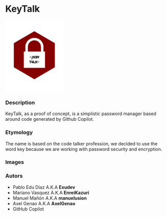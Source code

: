 # KeyTalk

![KeyTalk Logo](Idle/newlogo.png)


### Description
KeyTalk, as a proof of concept, is a simplistic password manager based around code generated by Github Copilot.  

### Etymology
The name is based on the code talker profession, we decided to use the word key because we are working with password security and encryption.

### Images

### 

### Autors

- Pablo Edu Diaz A.K.A **Exudev**
- Mariano Vasquez A.K.A **EnreiKazuri**
- Manuel Mañón A.K.A **manuelusion**
- Axel Genao A.K.A **AxelGenao**
- GitHub Copilot
